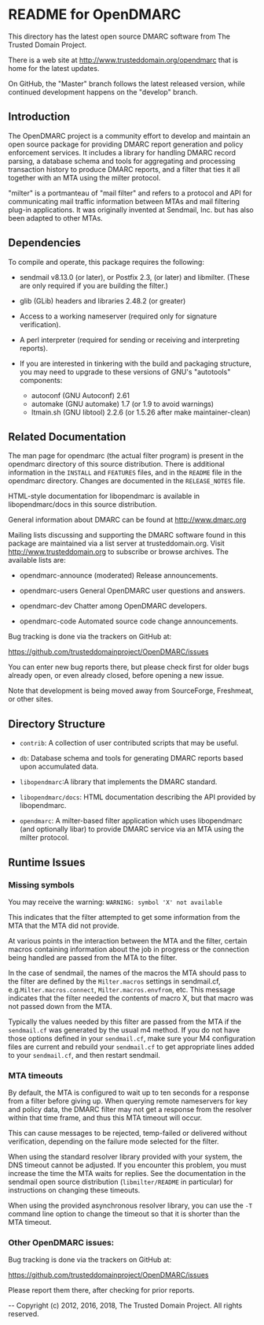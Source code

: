 # README for OpenDMARC

This directory has the latest open source DMARC software from The Trusted Domain Project.

There is a web site at http://www.trusteddomain.org/opendmarc that is home for the latest updates.

On GitHub, the "Master" branch follows the latest released version, while continued development happens on the "develop" branch.

## Introduction

The OpenDMARC project is a community effort to develop and maintain an open source package for providing DMARC report generation and policy enforcement services.  It includes a library for handling DMARC record parsing, a database schema and tools for aggregating and processing transaction history to produce DMARC reports, and a filter that ties it all together with an MTA using the milter protocol.

"milter" is a portmanteau of "mail filter" and refers to a protocol and API for communicating mail traffic information between MTAs and mail filtering plug-in applications.  It was originally invented at Sendmail, Inc. but has also been adapted to other MTAs.

##  Dependencies

To compile and operate, this package requires the following:

* sendmail v8.13.0 (or later), or Postfix 2.3, (or later) and libmilter. (These are only required if you are building the filter.)

* glib (GLib) headers and libraries 2.48.2 (or greater)

* Access to a working nameserver (required only for signature verification).

* A perl interpreter (required for sending or receiving and  interpreting reports).

* If you are interested in tinkering with the build and packaging structure, you may need to upgrade to these versions of GNU's "autotools" components:

	* autoconf (GNU Autoconf) 2.61
	* automake (GNU automake) 1.7 (or 1.9 to avoid warnings)
	* ltmain.sh (GNU libtool) 2.2.6 (or 1.5.26 after make maintainer-clean)


## Related Documentation

The man page for opendmarc (the actual filter program) is present in the opendmarc directory of this source distribution.  There is additional information in the `INSTALL` and `FEATURES` files, and in the `README` file in the opendmarc directory.  Changes are documented in the `RELEASE_NOTES` file.

HTML-style documentation for libopendmarc is available in libopendmarc/docs in this source distribution.

General information about DMARC can be found at http://www.dmarc.org

Mailing lists discussing and supporting the DMARC software found in this package are maintained via a list server at trusteddomain.org.  Visit http://www.trusteddomain.org to subscribe or browse archives.  The available lists are:

* opendmarc-announce	(moderated) Release announcements.

* opendmarc-users		General OpenDMARC user questions and answers.

* opendmarc-dev		Chatter among OpenDMARC developers.

* opendmarc-code		Automated source code change announcements.

Bug tracking is done via the trackers on GitHub at:

https://github.com/trusteddomainproject/OpenDMARC/issues  

You can enter new bug reports there, but please check first for older bugs  already open, or even already closed, before opening a new issue.

Note that development is being moved away from SourceForge, Freshmeat, or other sites.

## Directory Structure

* `contrib`: A collection of user contributed scripts that may be useful.

* `db`: Database schema and tools for generating DMARC reports based upon accumulated data.

* `libopendmarc`:A library that implements the DMARC standard.

* `libopendmarc/docs`: HTML documentation describing the API provided by libopendmarc.

* `opendmarc`: A milter-based filter application which uses libopendmarc (and optionally libar) to provide DMARC service via an MTA using the milter protocol.

## Runtime Issues

### Missing symbols

You may receive the warning: `WARNING: symbol 'X' not available`

This indicates that the filter attempted to get some information from the MTA that the MTA did not provide.

At various points in the interaction between the MTA and the filter, certain macros containing information about the job in progress or the connection being handled are passed from the MTA to the filter.

In the case of sendmail, the names of the macros the MTA should pass to the filter are defined by the `Milter.macros` settings in sendmail.cf, e.g.`Milter.macros.connect`, `Milter.macros.envfrom`, etc.  This message indicates that the filter needed the contents of macro X, but that macro was not passed down from the MTA.

Typically the values needed by this filter are passed from the MTA if the `sendmail.cf` was generated by the usual m4 method.  If you do not have those options defined in your `sendmail.cf`, make sure your M4 configuration files are current and rebuild your `sendmail.cf` to get appropriate lines added to your `sendmail.cf`, and then restart sendmail.

### MTA timeouts

By default, the MTA is configured to wait up to ten seconds for a response from a filter before giving up.  When querying remote nameservers for key and policy data, the DMARC filter may not get a response from the resolver within that time frame, and thus this MTA timeout will occur.

This can cause messages to be rejected, temp-failed or delivered without verification, depending on the failure mode selected for the filter.

When using the standard resolver library provided with your system, the DNS timeout cannot be adjusted.  If you encounter this problem, you must increase the time the MTA waits for replies.  See the documentation in the sendmail open source distribution (`libmilter/README` in particular) for instructions on changing these timeouts.

When using the provided asynchronous resolver library, you can use the  `-T` command line option to change the timeout so that it is shorter than the MTA timeout.

### Other OpenDMARC issues:

Bug tracking is done via the trackers on GitHub at:

https://github.com/trusteddomainproject/OpenDMARC/issues  

Please report them there, after checking for prior reports.

--
Copyright (c) 2012, 2016, 2018, The Trusted Domain Project. All rights reserved.
